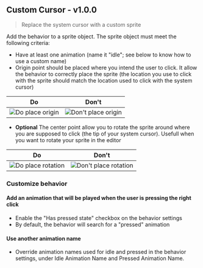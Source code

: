 
## Custom Cursor - v1.0.0

> Replace the system cursor with a custom sprite

Add the behavior to a sprite object. The sprite object must meet the following criteria:

- Have at least one animation (name it "idle"; see below to know how to use a custom name)
- Origin point should be placed where you intend the user to click. It allow the behavior to correctly place the sprite (the location you use to click with the sprite should match the location used to click with the system cursor)

| Do                                                                                           | Don't                                                                                              |
| -------------------------------------------------------------------------------------------- | -------------------------------------------------------------------------------------------------- |
| ![Do place origin](/DecampsRenan/gd-extensions/raw/main/CustomCursor/assets/Do%20origin.png) | ![Don't place origin](/DecampsRenan/gd-extensions/raw/main/CustomCursor/assets/Don't%20origin.png) |

- **Optional** The center point allow you to rotate the sprite around where you are supposed to click (the tip of your system cursor). Usefull when you want to rotate your sprite in the editor

| Do                                                                                               | Don't                                                                                                  |
| ------------------------------------------------------------------------------------------------ | ------------------------------------------------------------------------------------------------------ |
| ![Do place rotation](/DecampsRenan/gd-extensions/raw/main/CustomCursor/assets/Do%20rotation.png) | ![Don't place rotation](/DecampsRenan/gd-extensions/raw/main/CustomCursor/assets/Don't%20rotation.png) |

### Customize behavior

#### Add an animation that will be played when the user is pressing the right click

- Enable the "Has pressed state" checkbox on the behavior settings
- By default, the behavior will search for a "pressed" animation

#### Use another animation name

- Override animation names used for idle and pressed in the behavior settings, under Idle Animation Name and Pressed Animation Name.

  